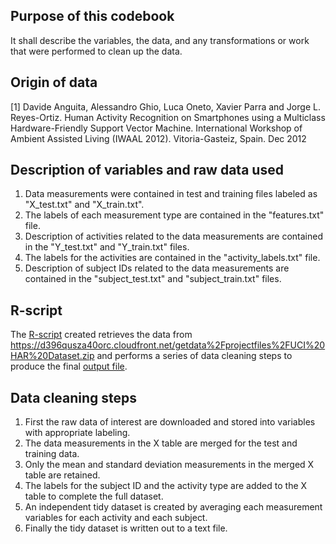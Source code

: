 Purpose of this codebook
------------------------

It shall describe the variables, the data, and any transformations or work that were performed to clean up the data.

Origin of data
--------------

\[1\] Davide Anguita, Alessandro Ghio, Luca Oneto, Xavier Parra and Jorge L. Reyes-Ortiz. Human Activity Recognition on Smartphones using a Multiclass Hardware-Friendly Support Vector Machine. International Workshop of Ambient Assisted Living (IWAAL 2012). Vitoria-Gasteiz, Spain. Dec 2012

Description of variables and raw data used
------------------------------------------

1.  Data measurements were contained in test and training files labeled as "X\_test.txt" and "X\_train.txt".
2.  The labels of each measurement type are contained in the "features.txt" file.
3.  Description of activities related to the data measurements are contained in the "Y\_test.txt" and "Y\_train.txt" files.
4.  The labels for the activities are contained in the "activity\_labels.txt" file.
5.  Description of subject IDs related to the data measurements are contained in the "subject\_test.txt" and "subject\_train.txt" files.

R-script
--------

The [R-script](https://github.com/farizar/GettingAndCleaningDataCourseProject/blob/master/run_analysis.R) created retrieves the data from <https://d396qusza40orc.cloudfront.net/getdata%2Fprojectfiles%2FUCI%20HAR%20Dataset.zip> and performs a series of data cleaning steps to produce the final [output file](https://github.com/farizar/GettingAndCleaningDataCourseProject/blob/master/tidyDataset.txt).

Data cleaning steps
-------------------

1.  First the raw data of interest are downloaded and stored into variables with appropriate labeling.
2.  The data measurements in the X table are merged for the test and training data.
3.  Only the mean and standard deviation measurements in the merged X table are retained.
4.  The labels for the subject ID and the activity type are added to the X table to complete the full dataset.
5.  An independent tidy dataset is created by averaging each measurement variables for each activity and each subject.
6.  Finally the tidy dataset is written out to a text file.
